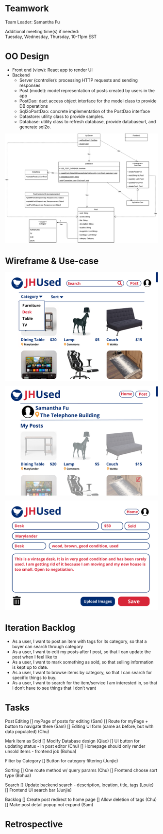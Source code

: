 # Teamwork  
Team Leader: Samantha Fu 

Additional meeting time(s) if needed:  
Tuesday, Wednesday, Thursday, 10-11pm EST

# OO Design  
* Front end (view): React app to render UI
* Backend
  * Server (controller): processing HTTP requests and sending responses
  * Post (model): model representation of posts created by users in the app
  * PostDao: dact access object interface for the model class to provide DB operations
  * Sql2oPostDao: concrete implementation of the PostDao interface 
  * Datastore: utility class to provide samples.
  * Database: utility class to refresh database, provide databaseurl, and generate sql2o.

![](../assets/UML/UML-iteration1.png)

# Wireframe & Use-case  

![](../assets/Wireframe/Wireframe-home-iteration2.png)

![](../assets/Wireframe/Wireframe-myPosts-iteration2.png)

![](../assets/Wireframe/Wireframe-editPost-iteration2.png)

# Iteration Backlog  
* As a user, I want to post an item with tags for its category, so that a buyer can search through category  
* As a user, I want to edit my posts after I post, so that I can update the post when I feel like to  
* As a user, I want to mark something as sold, so that selling information is kept up to date.  
* As a user, I want to browse items by category, so that I can search for specific things to buy.  
* As a user, I want to search for the item/service I am interested in, so that I don’t have to see things that I don’t want 

# Tasks  
Post Editing
[] myPage of posts for editing (Sam)
[] Route for myPage + button to navigate there (Sam)
[] Editing UI form (same as before, but with data populated) (Chu)

Mark Item as Sold
[] Modify Database design (Qiao)
[] UI button for updating status - in post editor (Chu)
[] Homepage should only render unsold items - frontend job (Bohua)

Filter by Category
[] Button for category filtering (Junjie)

Sorting
[] One route method w/ query params (Chu)
[] Frontend choose sort type (Bohua)

Search
[] Update backend search - description, location, title, tags (Louie)
[] Frontend UI search bar (Junjie)

Backlog 
[] Create post redirect to home page
[] Allow deletion of tags (Chu)
[] Make post detail popup not expand (Sam)
# Retrospective  

